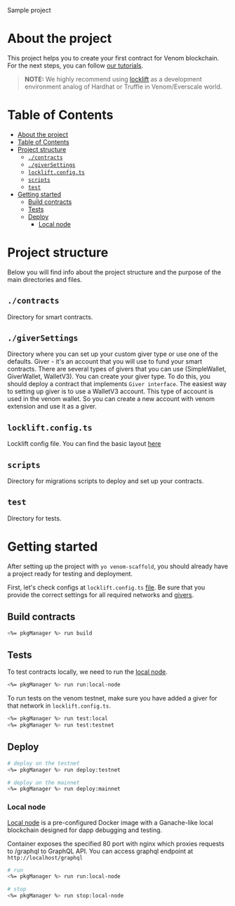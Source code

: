 Sample project

# About the project

This project helps you to create your first contract for Venom blockchain.
For the next steps, you can follow [our tutorials](https://docs.venom.foundation/build/development-guides/).

> **NOTE:** We highly recommend using [locklift](https://github.com/broxus/locklift/) as a development environment analog of Hardhat or Truffle in Venom/Everscale world.

# Table of Contents

- [About the project](#about-the-project)
- [Table of Contents](#table-of-contents)
- [Project structure](#project-structure)
  - [`./contracts`](#contracts)
  - [`./giverSettings`](#giversettings)
  - [`locklift.config.ts`](#lockliftconfigts)
  - [`scripts`](#scripts)
  - [`test`](#test)
- [Getting started](#getting-started)
  - [Build contracts](#build-contracts)
  - [Tests](#tests)
  - [Deploy](#deploy)
    - [Local node](#local-node)

# Project structure

Below you will find info about the project structure and the purpose of the main directories and files.

## `./contracts`

Directory for smart contracts.

## `./giverSettings`

Directory where you can set up your custom giver type or use one of the defaults. Giver - it's an account that you will use to fund your smart contracts. There are several types of givers that you can use (SimpleWallet, GiverWallet, WalletV3). You can create your giver type. To do this, you should deploy a contract that implements `Giver interface`.
The easiest way to setting up giver is to use a WalletV3 account. This type of account is used in the venom wallet. So you can create a new account with venom extension and use it as a giver.

## `locklift.config.ts`

Locklift config file. You can find the basic layout [here](https://docs.venom.foundation/build/development-guides/setting-up-the-venom-smart-contract-development-environment/#configuration)

## `scripts`

Directory for migrations scripts to deploy and set up your contracts.

## `test`

Directory for tests.

# Getting started

After setting up the project with `yo venom-scaffold`, you should already have a project ready for testing and deployment.

First, let's check configs at `locklift.config.ts` [file](#lockliftconfigts). Be sure that you provide the correct settings for all required networks and [givers](#giversettings).

## Build contracts

```bash
<%= pkgManager %> run build
```

## Tests

To test contracts locally, we need to run the [local node](#local-node).

```bash
<%= pkgManager %> run run:local-node
```

To run tests on the venom testnet, make sure you have added a giver for that network in `locklift.config.ts`.

```bash
<%= pkgManager %> run test:local
<%= pkgManager %> run test:testnet
```

## Deploy

```bash
# deploy on the testnet
<%= pkgManager %> run deploy:testnet

# deploy on the mainnet
<%= pkgManager %> run deploy:mainnet
```

### Local node

[Local node](https://hub.docker.com/r/tonlabs/local-node) is a pre-configured Docker image with a Ganache-like local blockchain designed for dapp debugging and testing.

Container exposes the specified 80 port with nginx which proxies requests to /graphql to GraphQL API. You can access graphql endpoint at `http://localhost/graphql`

```bash
# run
<%= pkgManager %> run run:local-node

# stop
<%= pkgManager %> run stop:local-node
```
